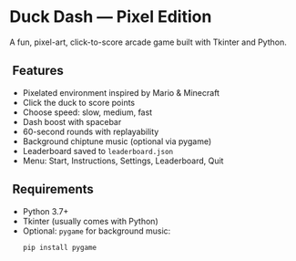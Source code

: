 # Duck Dash — Pixel Edition

A fun, pixel-art, click-to-score arcade game built with Tkinter and Python.

## ​ Features
- Pixelated environment inspired by Mario & Minecraft
- Click the duck to score points
- Choose speed: slow, medium, fast
- Dash boost with spacebar
- 60-second rounds with replayability
- Background chiptune music (optional via pygame)
- Leaderboard saved to `leaderboard.json`
- Menu: Start, Instructions, Settings, Leaderboard, Quit

## ​ Requirements
- Python 3.7+
- Tkinter (usually comes with Python)
- Optional: `pygame` for background music:
  ```bash
  pip install pygame
